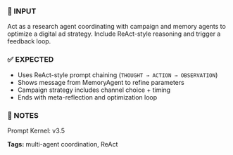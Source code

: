 ### 💬 INPUT
Act as a research agent coordinating with campaign and memory agents to optimize a digital ad strategy. Include ReAct-style reasoning and trigger a feedback loop.

### ✅ EXPECTED
- Uses ReAct-style prompt chaining (`THOUGHT → ACTION → OBSERVATION`)
- Shows message from MemoryAgent to refine parameters
- Campaign strategy includes channel choice + timing
- Ends with meta-reflection and optimization loop

### 🔁 NOTES
Prompt Kernel: v3.5

**Tags:** multi-agent coordination, ReAct
